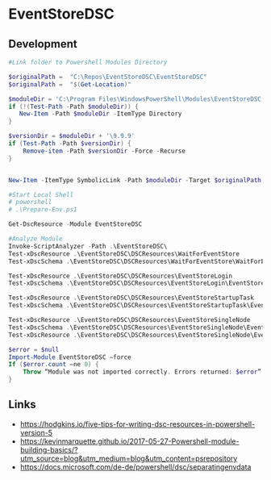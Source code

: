 # EventStoreDSC

## Development

```powershell
#Link folder to Powershell Modules Directory

$originalPath =  "C:\Repos\EventStoreDSC\EventStoreDSC"
$originalPath =  "$(Get-Location)"

$moduleDir = 'C:\Program Files\WindowsPowerShell\Modules\EventStoreDSC'
if (!(Test-Path -Path $moduleDir)) {
   New-Item -Path $moduleDir -ItemType Directory
}

$versionDir = $moduleDir + '\9.9.9'
if (Test-Path -Path $versionDir) {
    Remove-item -Path $versionDir -Force -Recurse
}


New-Item -ItemType SymbolicLink -Path $moduleDir -Target $originalPath -Name 9.9.9

```


```powershell
#Start Local Shell
# powershell
# .\Prepare-Env.ps1

Get-DscResource -Module EventStoreDSC

#Analyze Module
Invoke-ScriptAnalyzer -Path .\EventStoreDSC\
Test-xDscResource .\EventStoreDSC\DSCResources\WaitForEventStore
Test-xDscSchema .\EventStoreDSC\DSCResources\WaitForEventStore\WaitForEventStore.schema.mof

Test-xDscResource .\EventStoreDSC\DSCResources\EventStoreLogin
Test-xDscSchema .\EventStoreDSC\DSCResources\EventStoreLogin\EventStoreLogin.schema.mof

Test-xDscResource .\EventStoreDSC\DSCResources\EventStoreStartupTask
Test-xDscSchema .\EventStoreDSC\DSCResources\EventStoreStartupTask\EventStoreStartupTask.schema.mof

Test-xDscResource .\EventStoreDSC\DSCResources\EventStoreSingleNode
Test-xDscSchema .\EventStoreDSC\DSCResources\EventStoreSingleNode\EventStoreStartupTask.schema.psm1
Test-xDscResource .\EventStoreDSC\DSCResources\EventStoreSingleNode\EventStoreStartupTask.schema.psm1

$error = $null
Import-Module EventStoreDSC –force
If ($error.count –ne 0) {
    Throw “Module was not imported correctly. Errors returned: $error”
}

```


## Links

* https://hodgkins.io/five-tips-for-writing-dsc-resources-in-powershell-version-5
* https://kevinmarquette.github.io/2017-05-27-Powershell-module-building-basics/?utm_source=blog&utm_medium=blog&utm_content=psrepository
* https://docs.microsoft.com/de-de/powershell/dsc/separatingenvdata
